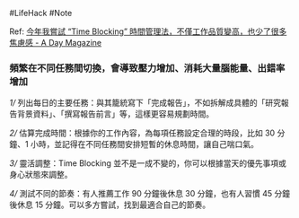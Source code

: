 #LifeHack  #Note 

Ref: [今年我嘗試 “Time Blocking” 時間管理法，不僅工作品質變高，也少了很多焦慮感 - A Day Magazine](https://www.adaymag.com/2025/02/10/time-blocking-time-management.html)

### 頻繁在不同任務間切換，會導致壓力增加、消耗大量腦能量、出錯率增加

_1/_ 列出每日的主要任務：與其籠統寫下「完成報告」，不如拆解成具體的「研究報告背景資料」、「撰寫報告前言」等，這樣更容易規劃時間。

_2/_ 估算完成時間：根據你的工作內容，為每項任務設定合理的時段，比如 30 分鐘、1 小時，並記得在不同任務間安排短暫的休息時間，讓自己喘口氣。

_3/_ 靈活調整：Time Blocking 並不是一成不變的，你可以根據當天的優先事項或身心狀態來調整。

_4/_ 測試不同的節奏：有人推薦工作 90 分鐘後休息 30 分鐘，也有人習慣 45 分鐘後休息 15 分鐘。可以多方嘗試，找到最適合自己的節奏。
